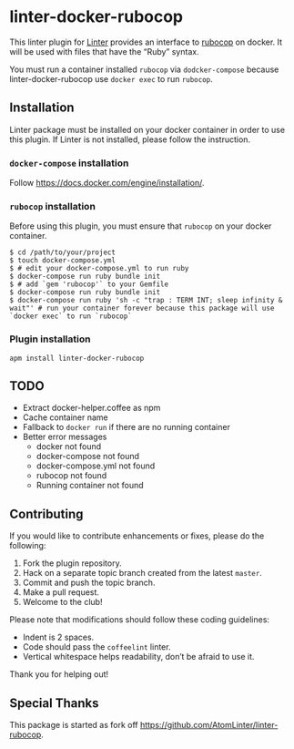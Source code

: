 # linter-docker-rubocop

This linter plugin for [Linter](https://github.com/AtomLinter/Linter) provides
an interface to [rubocop](https://github.com/bbatsov/rubocop) on docker. It will be used
with files that have the “Ruby” syntax.

You must run a container installed `rubocop` via `dodcker-compose`
because linter-docker-rubocop use `docker exec` to run `rubocop`.

## Installation

Linter package must be installed on your docker container in order to use this plugin. If Linter is not
installed, please follow the instruction.

### `docker-compose` installation

Follow https://docs.docker.com/engine/installation/.

### `rubocop` installation

Before using this plugin, you must ensure that `rubocop` on your docker container.

```
$ cd /path/to/your/project
$ touch docker-compose.yml
$ # edit your docker-compose.yml to run ruby
$ docker-compose run ruby bundle init
$ # add `gem 'rubocop'` to your Gemfile
$ docker-compose run ruby bundle init
$ docker-compose run ruby 'sh -c "trap : TERM INT; sleep infinity & wait"' # run your container forever because this package will use `docker exec` to run `rubocop`
```

### Plugin installation

```shell
apm install linter-docker-rubocop
```

## TODO

- Extract docker-helper.coffee as npm
- Cache container name
- Fallback to `docker run` if there are no running container
- Better error messages
  - docker not found
  - docker-compose not found
  - docker-compose.yml not found
  - rubocop not found
  - Running container not found

## Contributing

If you would like to contribute enhancements or fixes, please do the following:

1.  Fork the plugin repository.
2.  Hack on a separate topic branch created from the latest `master`.
3.  Commit and push the topic branch.
4.  Make a pull request.
5.  Welcome to the club!

Please note that modifications should follow these coding guidelines:

-   Indent is 2 spaces.
-   Code should pass the `coffeelint` linter.
-   Vertical whitespace helps readability, don’t be afraid to use it.

Thank you for helping out!

## Special Thanks

This package is started as fork off https://github.com/AtomLinter/linter-rubocop.
